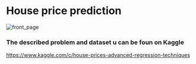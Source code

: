 # House price prediction 

![front_page](https://user-images.githubusercontent.com/48793582/54864914-297f8b80-4d5e-11e9-953d-b8cfd9747846.png)


### The described problem and dataset u can be foun on Kaggle
https://www.kaggle.com/c/house-prices-advanced-regression-techniques
